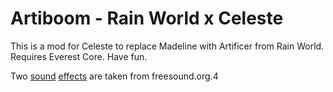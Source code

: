 # Artiboom - Rain World x Celeste

This is a mod for Celeste to replace Madeline with Artificer from Rain World. Requires Everest Core. Have fun.

Two [sound](https://freesound.org/people/EFlexMusic/sounds/388528/) [effects](https://freesound.org/people/aleksnascimento/sounds/161195/) are taken from freesound.org.4